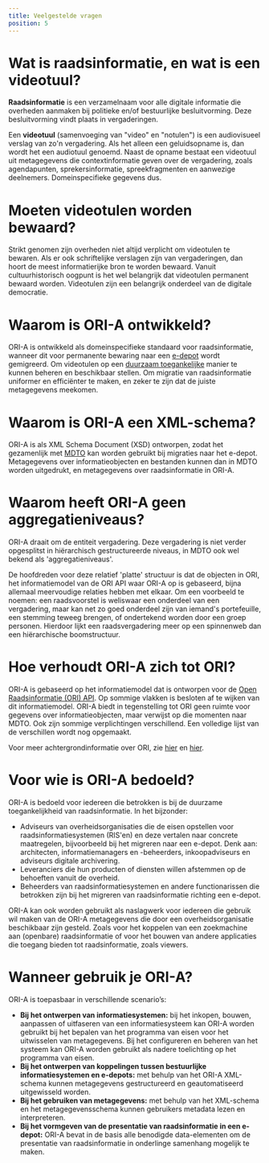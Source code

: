 ```yaml
---
title: Veelgestelde vragen
position: 5
---
```


# Wat is raadsinformatie, en wat is een videotuul?

**Raadsinformatie** is een verzamelnaam voor alle digitale informatie die overheden aanmaken bij politieke en/of bestuurlijke besluitvorming. Deze besluitvorming vindt plaats in vergaderingen.

Een **videotuul** (samenvoeging van "video" en "notulen") is een audiovisueel verslag van zo'n vergadering. Als het alleen een geluidsopname is, dan wordt het een audiotuul genoemd. Naast de opname bestaat een videotuul uit metagegevens die contextinformatie geven over de vergadering, zoals agendapunten, sprekersinformatie, spreekfragmenten en aanwezige deelnemers. Domeinspecifieke gegevens dus.

# Moeten videotulen worden bewaard?

Strikt genomen zijn overheden niet altijd verplicht om videotulen te bewaren. Als er ook schriftelijke verslagen zijn van vergaderingen, dan hoort de meest informatierijke bron te worden bewaard. Vanuit cultuurhistorisch oogpunt is het wel belangrijk dat videotulen permanent bewaard worden. Videotulen zijn een belangrijk onderdeel van de digitale democratie.

# Waarom is ORI-A ontwikkeld?

ORI-A is ontwikkeld als domeinspecifieke standaard voor raadsinformatie, wanneer dit voor permanente bewaring naar een [e-depot](https://www.nationaalarchief.nl/archiveren/kennisbank/wat-is-een-e-depot) wordt gemigreerd. Om videotulen op een [duurzaam toegankelijke](https://www.nationaalarchief.nl/archiveren/kennisbank/duurzaam-toegankelijk) manier te kunnen beheren en beschikbaar stellen. Om migratie van raadsinformatie uniformer en efficiënter te maken, en zeker te zijn dat de juiste metagegevens meekomen.

# Waarom is ORI-A een XML-schema?

ORI-A is als XML Schema Document (XSD) ontworpen, zodat het gezamenlijk met [MDTO](https://www.nationaalarchief.nl/archiveren/mdto) kan worden gebruikt bij migraties naar het e-depot. Metagegevens over informatieobjecten en bestanden kunnen dan in MDTO worden uitgedrukt, en metagegevens over raadsinformatie in ORI-A.

# Waarom heeft ORI-A geen aggregatieniveaus?

ORI-A draait om de entiteit vergadering. Deze vergadering is niet verder opgesplitst in hiërarchisch gestructureerde niveaus, in MDTO ook wel bekend als 'aggregatieniveaus'. 

De hoofdreden voor deze relatief 'platte' structuur is dat de objecten in ORI, het informatiemodel van de ORI API waar ORI-A op is gebaseerd, bijna allemaal meervoudige relaties hebben met elkaar. Om een voorbeeld te noemen: een raadsvoorstel is weliswaar een onderdeel van een vergadering, maar kan net zo goed onderdeel zijn van iemand's portefeuille, een stemming teweeg brengen, of ondertekend worden door een groep personen. Hierdoor lijkt een raadsvergadering meer op een spinnenweb dan een hiërarchische boomstructuur.

# Hoe verhoudt ORI-A zich tot ORI?

ORI-A is gebaseerd op het informatiemodel dat is ontworpen voor de [Open Raadsinformatie (ORI) API](https://github.com/VNG-Realisatie/ODS-Open-Raadsinformatie). Op sommige vlakken is besloten af te wijken van dit informatiemodel. ORI-A biedt in tegenstelling tot ORI geen ruimte voor gegevens over informatieobjecten, maar verwijst op die momenten naar MDTO. Ook zijn sommige verplichtingen verschillend. Een volledige lijst van de verschillen wordt nog opgemaakt.

Voor meer achtergrondinformatie over ORI, zie [hier](https://ontola.io/nl/cases/openbesluitvorming/) en [hier](https://openstate.eu/nl/projecten-tools-data/besluiten/open-raadsinformatie/).

# Voor wie is ORI-A bedoeld? 

ORI-A is bedoeld voor iedereen die betrokken is bij de duurzame toegankelijkheid van raadsinformatie. In het bijzonder:

- Adviseurs van overheidsorganisaties die de eisen opstellen voor raadsinformatiesystemen (RIS'en) en deze vertalen naar concrete maatregelen, bijvoorbeeld bij het migreren naar een e-depot. Denk aan: architecten, informatiemanagers en -beheerders, inkoopadviseurs en adviseurs digitale archivering.
- Leveranciers die hun producten of diensten willen afstemmen op de behoeften vanuit de overheid. 
- Beheerders van raadsinformatiesystemen en andere functionarissen die betrokken zijn bij het migreren van raadsinformatie richting een e-depot. 

ORI-A kan ook worden gebruikt als naslagwerk voor iedereen die gebruik wil maken van de ORI-A metagegevens die door een overheidsorganisatie beschikbaar zijn gesteld. Zoals voor het koppelen van een zoekmachine aan (openbare) raadsinformatie of voor het bouwen van andere applicaties die toegang bieden tot raadsinformatie, zoals viewers. 

# Wanneer gebruik je ORI-A? 

ORI-A is toepasbaar in verschillende scenario’s:

- **Bij het ontwerpen van informatiesystemen:** bij het inkopen, bouwen, aanpassen of uitfaseren van een informatiesysteem kan ORI-A worden gebruikt bij het bepalen van het programma van eisen voor het uitwisselen van metagegevens. Bij het configureren en beheren van het systeem kan ORI-A worden gebruikt als nadere toelichting op het programma van eisen. 
- **Bij het ontwerpen van koppelingen tussen bestuurlijke informatiesystemen en e-depots:** met behulp van het ORI-A XML-schema kunnen metagegevens gestructureerd en geautomatiseerd uitgewisseld worden. 
- **Bij het gebruiken van metagegevens:** met behulp van het XML-schema en het metagegevensschema kunnen gebruikers metadata lezen en interpreteren. 
- **Bij het vormgeven van de presentatie van raadsinformatie in een e-depot:** ORI-A bevat in de basis alle benodigde data-elementen om de presentatie van raadsinformatie in onderlinge samenhang mogelijk te maken. 
